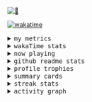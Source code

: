[![🐙](https://hits.seeyoufarm.com/api/count/incr/badge.svg?url=https%3A%2F%2Fgithub.com%2Fktnkk%2Fhit-counter&count_bg=%23070707&title_bg=%23070707&icon=&icon_color=%23E7E7E7&title=visitors&edge_flat=true)](https://hits.seeyoufarm.com)

[![wakatime](https://wakatime.com/badge/user/43ee8060-219a-4cc8-b7a0-9a681ab5a8a7.svg)](https://wakatime.com/@43ee8060-219a-4cc8-b7a0-9a681ab5a8a7)

<details>
  <summary> <samp>my metrics</samp></summary>
  
  <br>
  
 ![🐳](https://github.com/kkhys/kkhys/blob/main/github-metrics.svg)
  
  ***
</details>

<details>
  <summary> <samp>wakaTime stats</samp></summary>
  
  <br>
  
<!--START_SECTION:waka-->
![Code Time](http://img.shields.io/badge/Code%20Time-1%2C945%20hrs%208%20mins-blue)

**🐱 My GitHub Data** 

> 📦 4.9 MB Used in GitHub's Storage 
 > 
> 🏆 1,134 Contributions in the Year 2023
 > 
> 💼 Opted to Hire
 > 
> 📜 9 Public Repositories 
 > 
> 🔑 23 Private Repositories 
 > 
**I'm an Early 🐤** 

```text
🌞 Morning                4651 commits        █████████░░░░░░░░░░░░░░░░   37.86 % 
🌆 Daytime                2570 commits        █████░░░░░░░░░░░░░░░░░░░░   20.92 % 
🌃 Evening                3804 commits        ████████░░░░░░░░░░░░░░░░░   30.96 % 
🌙 Night                  1260 commits        ███░░░░░░░░░░░░░░░░░░░░░░   10.26 % 
```
📅 **I'm Most Productive on Monday** 

```text
Monday                   2037 commits        ████░░░░░░░░░░░░░░░░░░░░░   16.58 % 
Tuesday                  1873 commits        ████░░░░░░░░░░░░░░░░░░░░░   15.25 % 
Wednesday                1855 commits        ████░░░░░░░░░░░░░░░░░░░░░   15.10 % 
Thursday                 1735 commits        ████░░░░░░░░░░░░░░░░░░░░░   14.12 % 
Friday                   1683 commits        ███░░░░░░░░░░░░░░░░░░░░░░   13.70 % 
Saturday                 1521 commits        ███░░░░░░░░░░░░░░░░░░░░░░   12.38 % 
Sunday                   1581 commits        ███░░░░░░░░░░░░░░░░░░░░░░   12.87 % 
```


📊 **This Week I Spent My Time On** 

```text
🕑︎ Time Zone: Asia/Tokyo

💬 Programming Languages: 
Other                    42 hrs 51 mins      ██████████████████░░░░░░░   70.85 % 
Java                     7 hrs 17 mins       ███░░░░░░░░░░░░░░░░░░░░░░   12.04 % 
TypeScript               4 hrs 13 mins       ██░░░░░░░░░░░░░░░░░░░░░░░   06.98 % 
HTML                     2 hrs 28 mins       █░░░░░░░░░░░░░░░░░░░░░░░░   04.10 % 
MDX                      1 hr 6 mins         ░░░░░░░░░░░░░░░░░░░░░░░░░   01.83 % 

🔥 Editors: 
Chrome                   42 hrs 51 mins      ██████████████████░░░░░░░   70.85 % 
IntelliJ                 11 hrs 22 mins      █████░░░░░░░░░░░░░░░░░░░░   18.80 % 
WebStorm                 5 hrs 41 mins       ██░░░░░░░░░░░░░░░░░░░░░░░   09.40 % 
DataGrip                 34 mins             ░░░░░░░░░░░░░░░░░░░░░░░░░   00.95 % 

💻 Operating System: 
Mac                      60 hrs 29 mins      █████████████████████████   100.00 % 
```


 Last Updated on 2023/11/16 18:40:35 UTC
<!--END_SECTION:waka-->
  
  ***
</details>


<details>
  <summary> <samp>now playing</samp></summary>
  
  <br>
 
 [![🐟](https://spotify-github-profile.vercel.app/api/view?uid=31ryofms4dnv7mrohhepo4c4zgqu&cover_image=true&theme=default&show_offline=false&background_color=121212&bar_color=53b14f&bar_color_cover=false)](https://open.spotify.com/user/31ryofms4dnv7mrohhepo4c4zgqu)
  
  ***
</details>

<details>
  <summary> <samp>github readme stats</samp></summary>
  
  <br>
  
 <p align="left"> 
  <img alt="🐠" src="https://github-readme-stats.vercel.app/api?username=kkhys&count_private=true&show_icons=true&theme=dark&include_all_commits=true" />
  <img alt="🐟" src="https://github-readme-stats.vercel.app/api/top-langs/?username=kkhys&layout=compact&theme=dark&langs_count=10&hide=HTML,CSS,SCSS" />
</p>
  
  ***
</details>

<details>
  <summary> <samp>profile trophies</samp></summary>
  
  <br>
  
  [![🐬](https://github-profile-trophy.vercel.app/?username=kkhys&rank=SECRET,SSS,SS,S,AAA,AA,A&theme=darkhub&row=1&margin-w=10&no-bg=true)](https://github.com/ryo-ma/github-profile-trophy)
  
  ***
</details>

<details>
  <summary> <samp>summary cards</samp></summary>
  
  <br>
  
  ![🐋](https://github-profile-summary-cards.vercel.app/api/cards/profile-details?username=kkhys&theme=github_dark)
  ![🦑](https://github-profile-summary-cards.vercel.app/api/cards/repos-per-language?username=kkhys&theme=github_dark)
  ![🦭](https://github-profile-summary-cards.vercel.app/api/cards/most-commit-language?username=kkhys&theme=github_dark)
  ![🦀](https://github-profile-summary-cards.vercel.app/api/cards/stats?username=kkhys&theme=github_dark)
  ![🦈](https://github-profile-summary-cards.vercel.app/api/cards/productive-time?username=kkhys&theme=github_dark)
  
  ***
</details>

<details>
  <summary> <samp>streak stats</samp></summary>
  
  <br>
  
  [![🐠](http://github-readme-streak-stats.herokuapp.com?user=kkhys&theme=dark)](https://git.io/streak-stats)
  
  ***
</details>

<details>
  <summary> <samp>activity graph</samp></summary>
  
  <br>
  
  [![🐡](https://github-readme-activity-graph.cyclic.app/graph?username=kkhys&theme=xcode)](https://github.com/ashutosh00710/github-readme-activity-graph)
  
  ***
</details>
